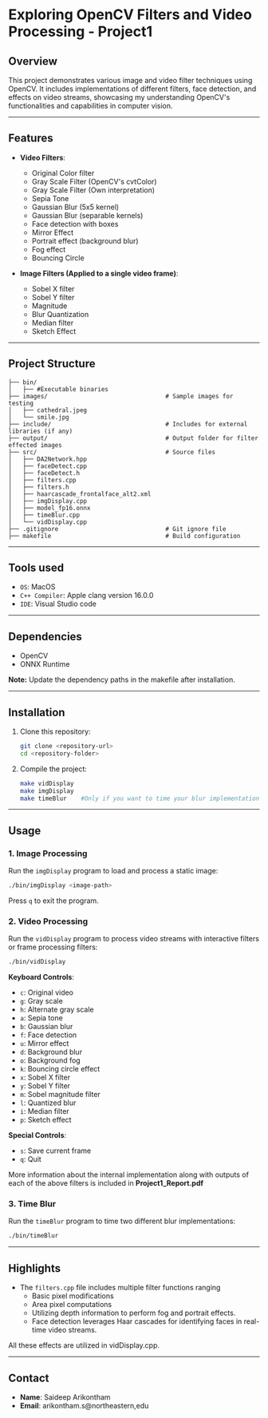 # Exploring OpenCV Filters and Video Processing - Project1

## Overview
This project demonstrates various image and video filter techniques using OpenCV. It includes implementations of different filters, face detection, and effects on video streams, showcasing my understanding OpenCV's functionalities and capabilities in computer vision.

---

## Features
- **Video Filters**:
  - Original Color filter
  - Gray Scale Filter (OpenCV's cvtColor)
  - Gray Scale Filter (Own interpretation)
  - Sepia Tone
  - Gaussian Blur (5x5 kernel)
  - Gaussian Blur (separable kernels)
  - Face detection with boxes
  - Mirror Effect
  - Portrait effect (background blur)
  - Fog effect 
  - Bouncing Circle

- **Image Filters (Applied to a single video frame)**:
  - Sobel X filter
  - Sobel Y filter
  - Magnitude
  - Blur Quantization
  - Median filter
  - Sketch Effect

---

## Project Structure

```
├── bin/
│   ├── #Executable binaries
├── images/                                 # Sample images for testing
│   ├── cathedral.jpeg
│   └── smile.jpg
├── include/                                # Includes for external libraries (if any)
├── output/                                 # Output folder for filter effected images
├── src/                                    # Source files
│   ├── DA2Network.hpp
│   ├── faceDetect.cpp
│   ├── faceDetect.h
│   ├── filters.cpp 
│   ├── filters.h
│   ├── haarcascade_frontalface_alt2.xml
│   ├── imgDisplay.cpp
│   ├── model_fp16.onnx
│   ├── timeBlur.cpp
│   └── vidDisplay.cpp
├── .gitignore                              # Git ignore file
├── makefile                                # Build configuration
```

---

## Tools used
- `OS`: MacOS
- `C++ Compiler`: Apple clang version 16.0.0
- `IDE`: Visual Studio code

---

## Dependencies
- OpenCV
- ONNX Runtime

**Note:** Update the dependency paths in the makefile after installation.

---

## Installation

1. Clone this repository:
   ```bash
   git clone <repository-url>
   cd <repository-folder>
   ```

3. Compile the project:
   ```bash
   make vidDisplay
   make imgDisplay
   make timeBlur    #Only if you want to time your blur implementations
   ```

---

## Usage

### 1. Image Processing
Run the `imgDisplay` program to load and process a static image:
```bash
./bin/imgDisplay <image-path>
```
Press `q` to exit the program.

### 2. Video Processing
Run the `vidDisplay` program to process video streams with interactive filters or frame processing filters:
```bash
./bin/vidDisplay
```
**Keyboard Controls**:
- `c`: Original video
- `g`: Gray scale
- `h`: Alternate gray scale
- `a`: Sepia tone
- `b`: Gaussian blur
- `f`: Face detection
- `u`: Mirror effect
- `d`: Background blur
- `o`: Background fog
- `k`: Bouncing circle effect
- `x`: Sobel X filter
- `y`: Sobel Y filter
- `m`: Sobel magnitude filter
- `l`: Quantized blur
- `i`: Median filter
- `p`: Sketch effect

**Special Controls**:
- `s`: Save current frame
- `q`: Quit

More information about the internal implementation along with outputs of each of the above filters is included in **Project1_Report.pdf**

### 3. Time Blur
Run the `timeBlur` program to time two different blur implementations:
```bash
./bin/timeBlur
```

---

## Highlights
- The `filters.cpp` file includes multiple filter functions ranging 
    - Basic pixel modifications
    - Area pixel computations
    - Utilizing depth information to perform fog and portrait effects.
    - Face detection leverages Haar cascades for identifying faces in real-time video streams.

All these effects are utilized in vidDisplay.cpp.

---

## Contact
- **Name**: Saideep Arikontham
- **Email**: arikontham.s@northeastern,edu
